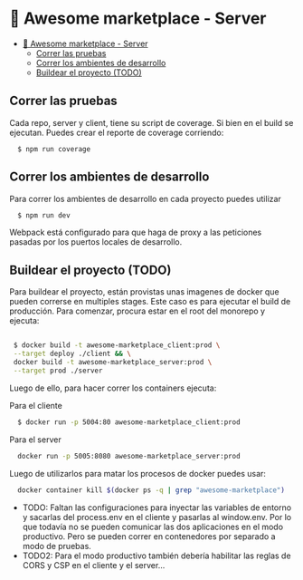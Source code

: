 # 🚀 Awesome marketplace - Server

- [🚀 Awesome marketplace - Server](#-awesome-marketplace---server)
  - [Correr las pruebas](#correr-las-pruebas)
  - [Correr los ambientes de desarrollo](#correr-los-ambientes-de-desarrollo)
  - [Buildear el proyecto (TODO)](#buildear-el-proyecto-todo)


## Correr las pruebas
  Cada repo, server y client, tiene su script de coverage. Si bien  en el build se ejecutan. Puedes crear el reporte de coverage corriendo:
```node
  $ npm run coverage
```

## Correr los ambientes de desarrollo
  Para correr los ambientes de desarrollo en cada proyecto puedes utilizar

```node
  $ npm run dev
```

Webpack está configurado para que haga de proxy a las peticiones pasadas por los puertos locales de desarrollo.


## Buildear el proyecto (TODO)

Para buildear el proyecto, están provistas unas imagenes de docker que pueden correrse en multiples stages.
Este caso es para ejecutar el build de producción. 
Para comenzar, procura estar en el root del monorepo y ejecuta:

```bash

 $ docker build -t awesome-marketplace_client:prod \
 --target deploy ./client && \
 docker build -t awesome-marketplace_server:prod \
 --target prod ./server

```

Luego de ello, para hacer correr los containers ejecuta:

Para el cliente
```bash
  $ docker run -p 5004:80 awesome-marketplace_client:prod
```
Para el server
```bash
  docker run -p 5005:8080 awesome-marketplace_server:prod
```

Luego de utilizarlos para matar los procesos de docker puedes usar:

```bash
  docker container kill $(docker ps -q | grep "awesome-marketplace")
```


- TODO: Faltan las configuraciones para inyectar las variables de entorno y sacarlas del process.env en el cliente y pasarlas al window.env. Por lo que todavía no se pueden comunicar las dos aplicaciones en el modo productivo. Pero se pueden correr en contenedores por separado a modo de pruebas.
- TODO2: Para el modo productivo también debería habilitar las reglas de CORS y CSP en el cliente y el server...